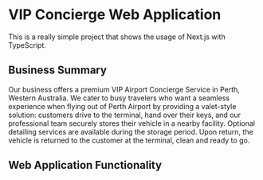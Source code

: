 # VIP Concierge Web Application

This is a really simple project that shows the usage of Next.js with TypeScript.

## Business Summary

Our business offers a premium VIP Airport Concierge Service in Perth, Western Australia. We cater to busy travelers who want a seamless experience when flying out of Perth Airport by providing a valet-style solution: customers drive to the terminal, hand over their keys, and our professional team securely stores their vehicle in a nearby facility. Optional detailing services are available during the storage period. Upon return, the vehicle is returned to the customer at the terminal, clean and ready to go.


## Web Application Functionality 
